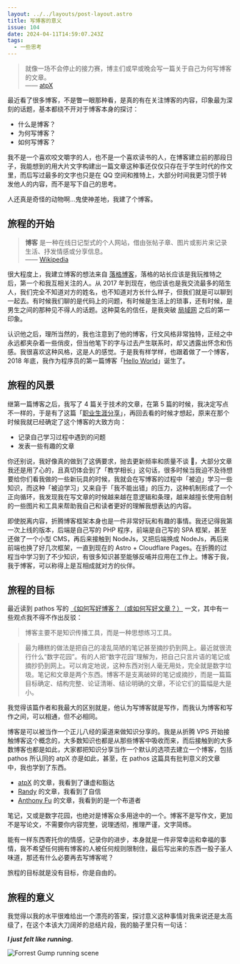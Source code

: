 ```yaml
---  
layout: ../../layouts/post-layout.astro  
title: 写博客的意义
issue: 104
date: 2024-04-11T14:59:07.243Z  
tags:  
  - 一些思考
---  
```


> 就像一场不会停止的接力赛，博主们或早或晚会写一篇关于自己为何写博客的文章。  
> —— [atpX](https://atpx.com/blog/what-i-talk-about-when-i-talk-about-blog/)

最近看了很多博客，不是瞥一眼那种看，是真的有在关注博客的内容，印象最为深刻的话题，基本都绕不开对于博客本身的探讨：

- 什么是博客？
- 为何写博客？
- 如何写博客？

我不是一个喜欢咬文嚼字的人，也不是一个喜欢读书的人，在博客建立前的那段日子，我能想到的用大片文字构建出一篇文章这种事还仅仅只存在于学生时代的作文里，而后写过最多的文字也只是在 QQ 空间和推特上，大部分时间我更习惯于转发他人的内容，而不是写下自己的思考。

人还真是奇怪的动物啊…鬼使神差地，我建了个博客。

## 旅程的开始

> **博客** 是一种在线日记型式的个人网站，借由张帖子章、图片或影片来记录生活、抒发情感或分享信息。  
> —— [Wikipedia](https://zh.wikipedia.org/zh-cn/%E7%B6%B2%E8%AA%8C)

很大程度上，我建立博客的想法来自 [落格博客](https://www.logcg.com/)，落格的站长应该是我玩推特之后，第一个和我互相关注的人。从 2017 年到现在，他应该也是我交流最多的陌生人，我们完全不知道对方的姓名，也不知道对方长什么样子，但我们就是可以聊到一起去。有时候我们聊的是代码上的问题，有时候是生活上的琐事，还有时候，是男生之间的那种见不得人的话题。这种莫名的信任，是我突破 [局域网](https://en.wikipedia.org/wiki/Great_Firewall) 之后的第一印象。

认识他之后，理所当然的，我也注意到了他的博客，行文风格非常独特，正经之中永远都夹杂着一些俏皮，但当他笔下的字与过去产生联系时，却又透露出怀念和伤感。我很喜欢这种风格，这是人的感觉。于是我有样学样，也跟着做了一个博客，2018 年底，我作为程序员的第一篇博客「[Hello World](https://jw1.dev/2018/11/08/a01/)」诞生了。

## 旅程的风景

继第一篇博客之后，我写了 4 篇关于技术的文章，在第 5 篇的时候，我决定写点不一样的，于是有了这篇「[职业生涯分享](https://jw1.dev/2019/10/25/a02/)」，再回去看的时候才想起，原来在那个时候我就已经确定了这个博客的大致方向：

- 记录自己学习过程中遇到的问题
- 发表一些有趣的文章

你还别说，我好像真的做到了这俩要求，抛去更新频率和质量不谈 🤡，大部分文章我还是用了心的，且真切体会到了「教学相长」这句话，很多时候当我迫不及待想要给你们看我做的一些新玩具的时候，我就会在写博客的过程中「被迫」学习一些知识，而这种「被迫学习」又来自于「我不能出错」的压力，这种机制形成了一个正向循环，我发现我在写文章的时候越来越在意逻辑和条理，越来越擅长使用自制的一些图片和工具来帮助我自己和读者更好的理解我想表达的内容。

即使脱离内容，折腾博客框架本身也是一件非常好玩和有趣的事情。我还记得我第一次上线的版本，后端是自己写的 PHP 程序，前端是自己写的 SPA 框架，甚至还做了一个小型 CMS，再后来接触到 NodeJs，又把后端换成 NodeJs，再后来前端也换了好几次框架，一直到现在的 Astro + Cloudflare Pages。在折腾的过程当中学习到了不少知识，有很多知识甚至能够反哺并应用在工作上。博客于我，我于博客，可以称得上是互相成就对方的伙伴。

## 旅程的目标

最近读到 pathos 写的 [《如何写好博客？（或如何写好文章？）](https://pathos.page/blog/how-to-write-blog) 一文，其中有一些观点我不得不作出反驳：

> 博客主要不是知识传播工具，而是一种思想练习工具。

> 最为糟糕的做法是把自己的凌乱简陋的笔记甚至摘抄扔到网上。最近就很流行什么“数字花园”。有的人把“数字花园”理解为，把自己只言片语的笔记或摘抄扔到网上。可以肯定地说，这种东西对别人毫无用处，完全就是数字垃圾。笔记和文章是两个东西。博客不是支离破碎的笔记或摘抄，而是一篇篇目标确定、结构完整、论证清晰、结论明确的文章，不论它们的篇幅是大是小。

我觉得该篇作者和我最大的区别就是，他认为写博客就是写作，而我认为博客和写作之间，可以相通，但不必相同。

博客是可以被当作一个正儿八经的渠道来做知识分享的。我是从折腾 VPS 开始接触博客这个概念的，大多数知识也都是从那些博客中吸收而来，而后接触到的大多数博客也都是如此，大家都把知识分享当作一个默认的选项去建立一个博客，包括 pathos 所认同的 atpX 亦是如此，甚至，在 pathos 这篇具有批判意义的文章中，我也学到了东西。

- [atpX](https://atpx.com/) 的文章，我看到了谦虚和豁达
- [Randy](https://lutaonan.com) 的文章，我看到了自信
- [Anthony Fu](https://antfu.me/posts) 的文章，我看到的是一个布道者

笔记，又或是数字花园，也绝对是博客众多用途中的一个。博客不是写作文，更加不是写论文，不需要你内容完整，说理透彻，推理严谨，文字简练。

能有一样东西寄托你的情感，记录你的进步，本身就是一件非常幸运和幸福的事情，我不希望任何拥有博客的人被任何规则限制住，最后写出来的东西一股子圣人味道，那还有什么必要再去写博客呢？

旅程的目标就是没有目标，你是自由的。

## 旅程的意义

我觉得以我的水平很难给出一个漂亮的答案，探讨意义这种事情对我来说还是太高级了，在这个本该大刀阔斧的总结片段，我的脑子里只有一句话：

**_I just felt like running._**

![Forrest Gump running scene](https://blog-r2.jw1.dev/HBKzdcX0fUq2iqCc.png)
